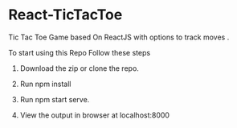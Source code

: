 # React-TicTacToe
Tic Tac Toe Game based On ReactJS with options to track moves . 


To start using this Repo Follow these steps

1. Download the zip or clone the repo.

2. Run npm install

3. Run npm start serve.

4. View the output in browser at localhost:8000
